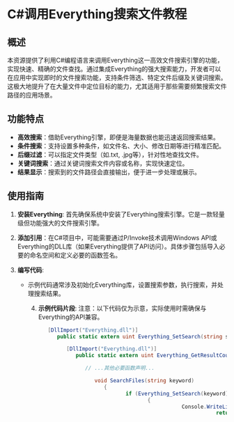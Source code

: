 # C#调用Everything搜索文件教程

## 概述

本资源提供了利用C#编程语言来调用Everything这一高效文件搜索引擎的功能，实现快速、精确的文件查找。通过集成Everything的强大搜索能力，开发者可以在应用中实现即时的文件搜索功能，支持条件筛选、特定文件后缀及关键词搜索。这极大地提升了在大量文件中定位目标的能力，尤其适用于那些需要频繁搜索文件路径的应用场景。

## 功能特点

- **高效搜索**：借助Everything引擎，即便是海量数据也能迅速返回搜索结果。
- **条件搜索**：支持设置多种条件，如文件名、大小、修改日期等进行精准匹配。
- **后缀过滤**：可以指定文件类型（如.txt, .jpg等），针对性地查找文件。
- **关键词搜索**：通过关键词搜索文件内容或名称，实现快速定位。
- **结果显示**：搜索到的文件路径会直接输出，便于进一步处理或展示。

## 使用指南

1. **安装Everything**: 首先确保系统中安装了Everything搜索引擎。它是一款轻量级但功能强大的文件搜索引擎。

2. **添加引用**：在C#项目中，可能需要通过P/Invoke技术调用Windows API或Everything的DLL库（如果Everything提供了API访问）。具体步骤包括导入必要的命名空间和定义必要的函数签名。

3. **编写代码**:
   - 示例代码通常涉及初始化Everything库，设置搜索参数，执行搜索，并处理搜索结果。

      4. **示例代码片段**:
         注意：以下代码仅为示意，实际使用时需确保与Everything的API兼容。
            ```csharp
               [DllImport("Everything.dll")]
                  public static extern uint Everything_SetSearch(string szSearch);

                     [DllImport("Everything.dll")]
                        public static extern uint Everything_GetResultCount();

                           // ...其他必要函数声明...

                              void SearchFiles(string keyword)
                                 {
                                        if (Everything_SetSearch(keyword) != 0)
                                               {
                                                          Console.WriteLine("搜索失败");
                                                                     return;
                                                                            }

                                                                                          uint resultCount = Everything_GetResultCount();
                                                                                                 for (uint i = 0; i < resultCount; i++)
                                                                                                        {
                                                                                                                   // 获取并处理每个搜索结果
                                                                                                                              // ...
                                                                                                                                     }
                                                                                                                                        }
                                                                                                                                           ```
                                                                                                                                           
                                                                                                                                           5. **权限问题**：使用Everything进行系统搜索可能需要管理员权限，请确保应用程序运行环境符合要求。
                                                                                                                                           
                                                                                                                                           6. **注意事项**：由于Everything的API接口和使用细节可能会有变动，建议查阅最新的官方文档或SDK说明。
                                                                                                                                           
                                                                                                                                           ## 结语
                                                                                                                                           
                                                                                                                                           通过整合C#与Everything的强大力量，您的应用能够实现高效、灵活的文件检索功能。这不仅提升用户体验，也为开发高级文件管理解决方案奠定了基础。记得在实施过程中，测试不同情况下的表现，以确保最佳性能和稳定性。祝您开发顺利！
                                                                                                                                           
                                                                                                                                           ---
                                                                                                                                           
                                                                                                                                           以上信息提供了一个基本框架和指引，具体实现时请详细参考Everything的开发者文档和API详情，以获得最准确的技术支持。
                                                                                                                                           
                                                                                                                                           ## 下载链接
                                                                                                                                           [C调用Everything搜索文件教程](https://pan.quark.cn/s/8508f445390c) 
                                                                                                                                           
                                                                                                                                           (备用: [备用下载](https://pan.baidu.com/s/11qfgqeyQAwlp_CtNAWFDNA?pwd=1234))
                                                                                                                                           
                                                                                                                                           ## 说明
                                                                                                                                           
                                                                                                                                           该仓库仅用于学习交流，请勿用于商业用途。
